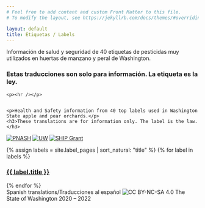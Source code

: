 ```yaml
---
# Feel free to add content and custom Front Matter to this file.
# To modify the layout, see https://jekyllrb.com/docs/themes/#overriding-theme-defaults

layout: default
title: Etiquetas / Labels
---
```


<div class="intro">
  <div class="intro-text">
    <p>Información de salud y seguridad de 40 etiquetas de pesticidas muy utilizados en huertas de manzano y peral de Washington.</p>
    <h3>Estas traducciones son solo para información. La etiqueta es la ley.</h3>

    <p><hr /></p>


    <p>Health and Safety information from 40 top labels used in Washington State apple and pear orchards.</p>
    <h3>These translations are for information only. The label is the law.</h3>
  </div>

  <div class="sponsor-logos">
    <a href="https://deohs.washington.edu/pnash/" target="_blank"><img src="{{ "/img/PNASH-logo-web-150ppi-sq.png" | relative_url }}" alt="PNASH" /></a>
    <a href="https://www.washington.edu/" target="_blank"><img src="{{ "/img/W-Logo_Purple_Hex_sq.png" | relative_url }}" alt="UW" /></a>
    <a href="https://lni.wa.gov/safety-health/grants-committees-partnerships/safety-health-investment-projects-grant-program/" target="_blank"><img src="{{ "/img/SHIP Grant funded by L_I.svg" | relative_url }}" alt="SHIP Grant" /></a>
  </div>
</div>

{% assign labels = site.label_pages | sort_natural: "title" %}
{% for label in labels %}
  <h3><a href="{{ label.url | relative_url }}">{{ label.title }}</a></h3>
{% endfor %}

<div>
  Spanish translations/Traducciones al español <img src="{{ "/img/52px-Cc.logo.circle.png" | relative_url }}" alt="CC" class="cc-mark" /> BY-NC-SA 4.0 The State of Washington 2020 – 2022
</div>
